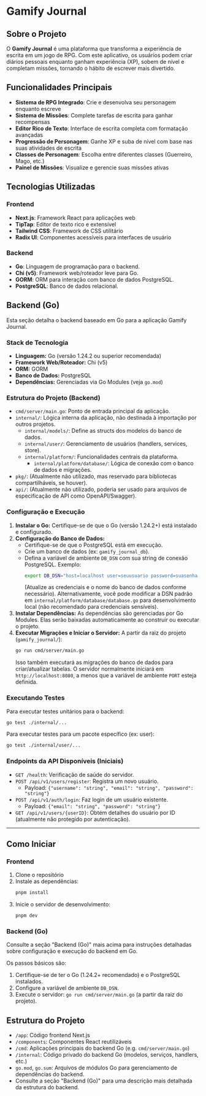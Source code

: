 # Gamify Journal

## Sobre o Projeto

O **Gamify Journal** é uma plataforma que transforma a experiência de escrita em um jogo de RPG. Com este aplicativo, os usuários podem criar diários pessoais enquanto ganham experiência (XP), sobem de nível e completam missões, tornando o hábito de escrever mais divertido.

## Funcionalidades Principais

- **Sistema de RPG Integrado**: Crie e desenvolva seu personagem enquanto escreve
- **Sistema de Missões**: Complete tarefas de escrita para ganhar recompensas
- **Editor Rico de Texto**: Interface de escrita completa com formatação avançadas
- **Progressão de Personagem**: Ganhe XP e suba de nível com base nas suas atividades de escrita
- **Classes de Personagem**: Escolha entre diferentes classes (Guerreiro, Mago, etc.)
- **Painel de Missões**: Visualize e gerencie suas missões ativas

## Tecnologias Utilizadas

### Frontend
- **Next.js**: Framework React para aplicações web
- **TipTap**: Editor de texto rico e extensível
- **Tailwind CSS**: Framework de CSS utilitário
- **Radix UI**: Componentes acessíveis para interfaces de usuário

### Backend
- **Go**: Linguagem de programação para o backend.
- **Chi (v5)**: Framework web/roteador leve para Go.
- **GORM**: ORM para interação com banco de dados PostgreSQL.
- **PostgreSQL**: Banco de dados relacional.

## Backend (Go)

Esta seção detalha o backend baseado em Go para a aplicação Gamify Journal.

### Stack de Tecnologia

*   **Linguagem:** Go (versão 1.24.2 ou superior recomendada)
*   **Framework Web/Roteador:** Chi (v5)
*   **ORM:** GORM
*   **Banco de Dados:** PostgreSQL
*   **Dependências:** Gerenciadas via Go Modules (veja `go.mod`)

### Estrutura do Projeto (Backend)

*   `cmd/server/main.go`: Ponto de entrada principal da aplicação.
*   `internal/`: Lógica interna da aplicação, não destinada à importação por outros projetos.
    *   `internal/models/`: Define as structs dos modelos do banco de dados.
    *   `internal/user/`: Gerenciamento de usuários (handlers, services, store).
    *   `internal/platform/`: Funcionalidades centrais da plataforma.
        *   `internal/platform/database/`: Lógica de conexão com o banco de dados e migrações.
*   `pkg/`: (Atualmente não utilizado, mas reservado para bibliotecas compartilháveis, se houver).
*   `api/`: (Atualmente não utilizado, poderia ser usado para arquivos de especificação de API como OpenAPI/Swagger).

### Configuração e Execução

1.  **Instalar o Go:** Certifique-se de que o Go (versão 1.24.2+) está instalado e configurado.
2.  **Configuração do Banco de Dados:**
    *   Certifique-se de que o PostgreSQL está em execução.
    *   Crie um banco de dados (ex: `gamify_journal_db`).
    *   Defina a variável de ambiente `DB_DSN` com sua string de conexão PostgreSQL. Exemplo:
        ```bash
        export DB_DSN="host=localhost user=seuusuario password=suasenha dbname=gamify_journal_db port=5432 sslmode=disable TimeZone=UTC"
        ```
        (Atualize as credenciais e o nome do banco de dados conforme necessário).
        Alternativamente, você pode modificar a DSN padrão em `internal/platform/database/database.go` para desenvolvimento local (não recomendado para credenciais sensíveis).
3.  **Instalar Dependências:** As dependências são gerenciadas por Go Modules. Elas serão baixadas automaticamente ao construir ou executar o projeto.
4.  **Executar Migrações e Iniciar o Servidor:**
    A partir da raiz do projeto (`gamify_journal/`):
    ```bash
    go run cmd/server/main.go
    ```
    Isso também executará as migrações do banco de dados para criar/atualizar tabelas. O servidor normalmente iniciará em `http://localhost:8080`, a menos que a variável de ambiente `PORT` esteja definida.

### Executando Testes

Para executar testes unitários para o backend:
```bash
go test ./internal/...
```
Para executar testes para um pacote específico (ex: user):
```bash
go test ./internal/user/...
```

### Endpoints da API Disponíveis (Iniciais)

*   `GET /health`: Verificação de saúde do servidor.
*   `POST /api/v1/users/register`: Registra um novo usuário.
    *   Payload: `{"username": "string", "email": "string", "password": "string"}`
*   `POST /api/v1/auth/login`: Faz login de um usuário existente.
    *   Payload: `{"email": "string", "password": "string"}`
*   `GET /api/v1/users/{userID}`: Obtém detalhes do usuário por ID (atualmente não protegido por autenticação).

---

## Como Iniciar

### Frontend
1. Clone o repositório
2. Instale as dependências:
   ```bash
   pnpm install
   ```
3. Inicie o servidor de desenvolvimento:
   ```bash
   pnpm dev
   ```

### Backend (Go)

Consulte a seção "Backend (Go)" mais acima para instruções detalhadas sobre configuração e execução do backend em Go.

Os passos básicos são:
1. Certifique-se de ter o Go (1.24.2+ recomendado) e o PostgreSQL instalados.
2. Configure a variável de ambiente `DB_DSN`.
3. Execute o servidor: `go run cmd/server/main.go` (a partir da raiz do projeto).

## Estrutura do Projeto

- `/app`: Código frontend Next.js
- `/components`: Componentes React reutilizáveis
- `/cmd`: Aplicações principais do backend Go (e.g. `cmd/server/main.go`)
- `/internal`: Código privado do backend Go (modelos, serviços, handlers, etc.)
- `go.mod`, `go.sum`: Arquivos de módulos Go para gerenciamento de dependências do backend.
- Consulte a seção "Backend (Go)" para uma descrição mais detalhada da estrutura do backend.

